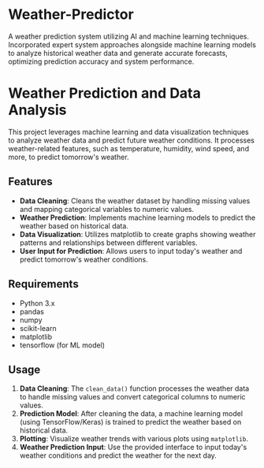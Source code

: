 # Weather-Predictor
A weather prediction system utilizing AI and machine learning techniques. Incorporated expert system approaches alongside machine learning models to analyze historical weather data and generate accurate forecasts, optimizing prediction accuracy and system performance.

# Weather Prediction and Data Analysis

This project leverages machine learning and data visualization techniques to analyze weather data and predict future weather conditions. It processes weather-related features, such as temperature, humidity, wind speed, and more, to predict tomorrow's weather.

## Features

- **Data Cleaning**: Cleans the weather dataset by handling missing values and mapping categorical variables to numeric values.
- **Weather Prediction**: Implements machine learning models to predict the weather based on historical data.
- **Data Visualization**: Utilizes matplotlib to create graphs showing weather patterns and relationships between different variables.
- **User Input for Prediction**: Allows users to input today's weather and predict tomorrow's weather conditions.

## Requirements

- Python 3.x
- pandas
- numpy
- scikit-learn
- matplotlib
- tensorflow (for ML model)


## Usage

1. **Data Cleaning**: The `clean_data()` function processes the weather data to handle missing values and convert categorical columns to numeric values.
2. **Prediction Model**: After cleaning the data, a machine learning model (using TensorFlow/Keras) is trained to predict the weather based on historical data.
3. **Plotting**: Visualize weather trends with various plots using `matplotlib`.
4. **Weather Prediction Input**: Use the provided interface to input today's weather conditions and predict the weather for the next day.
